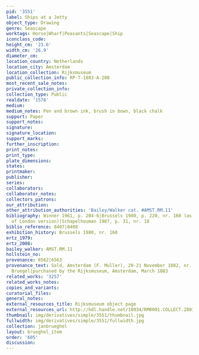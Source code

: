 ```yaml
---
pid: '3551'
label: Ships at a Jetty
object_type: Drawing
genre: Seascape
worktags: Horse|Wharf|Peasants|Seascape|Ship
iconclass_code:
height_cm: '23.6'
width_cm: '26.9'
diameter_cm:
location_country: Netherlands
location_city: Amsterdam
location_collection: Rijksmuseum
public_collection_info: RP-T-1883-A-208
most_recent_sale_notes:
private_collection_info:
collection_type: Public
realdate: '1578'
medium:
medium_notes: Pen and brown ink, brush in bown, black chalk
support: Paper
support_notes:
signature:
signature_location:
support_marks:
further_inscription:
print_notes:
print_type:
plate_dimensions:
states:
printmaker:
publisher:
series:
collaborators:
collaborator_notes:
collectors_patrons:
our_attribution:
other_attribution_authorities: 'Bailey/Walker cat. #AMST.RM.11'
bibliography: Winner 1961, p. 204-6|Brussels 1980, p. 220, nr. 160 (as studio copy
  of London version)|Schapelhouman 1987, p. 31, nr. 18
biblio_reference: 8407|8408
exhibition_history: Brussels 1980, nr. 160
ertz_1979:
ertz_2008:
bailey_walker: AMST.RM.11
hollstein_no:
provenance: 6562|6563
provenance_text: Sold, Amsterdam (F. Muller), 20-21 November 1882, nr. 31 as Pieter
  Bruegel|purchased by the Rijksmuseum, Amsterdam, March 1883
related_works: '3257'
related_works_notes:
copies_and_variants:
curatorial_files:
general_notes:
external_resources_title: Rijksmuseum object page
external_resources_url: http://hdl.handle.net/10934/RM0001.COLLECT.28018
thumbnail: img/derivatives/simple/3551/thumbnail.jpg
fullwidth: img/derivatives/simple/3551/fullwidth.jpg
collection: janbrueghel
layout: brueghel_item
order: '605'
discussion:
---
```

